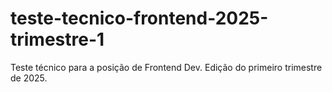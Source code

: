 # teste-tecnico-frontend-2025-trimestre-1
Teste técnico para a posição de Frontend Dev. Edição do primeiro trimestre de 2025.
